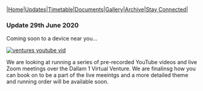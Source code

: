 |[Home](https://dallam1.github.io/)|[Updates](https://dallam1.github.io/updates)|[Timetable](https://dallam1.github.io/timetable)|[Documents](https://dallam1.github.io/documents)|[Gallery](https://dallam1.github.io/gallery)|[Archive](https://dallam1.github.io/archive)|[Stay Connected](https://dallam1.github.io/stayconnected)|

### Update 29th June 2020

Coming soon to a device near you...

[![ventures youtube vid](https://user-images.githubusercontent.com/67221785/85999681-6a0b9180-ba04-11ea-826a-e88af501dcdf.JPG)](https://youtu.be/oSfaxl4ReP8)

We are looking at running a series of pre-recorded YouTube videos and live Zoom meetings over the Dallam 1 Virtual Venture. We are finalinsg how you can book on to be a part of the live meeintgs and a more detailed theme and running order will be available soon.
